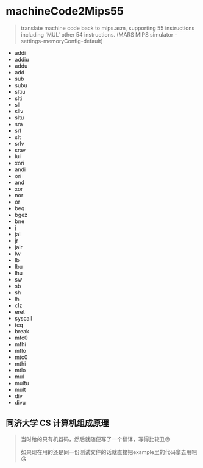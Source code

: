 # machineCode2Mips55
>   translate machine code back to mips.asm, supporting 55 instructions including 'MUL' other 54 instructions. 
>   (MARS MIPS simulator -settings-memoryConfig-default)

+ addi
+ addiu
+ addu
+ add
+ sub
+ subu 
+ sltiu
+ slti
+ sll 
+ sllv 
+ sltu 
+ sra
+ srl 
+ slt
+ srlv
+ srav
+ lui
+ xori
+ andi
+ ori
+ and
+ xor
+ nor
+ or
+ beq
+ bgez
+ bne
+ j
+ jal
+ jr
+ jalr
+ lw
+ lb
+ lbu
+ lhu
+ sw
+ sb
+ sh
+ lh
+ clz
+ eret
+ syscall
+ teq
+ break
+ mfc0
+ mfhi
+ mflo
+ mtc0
+ mthi
+ mtlo
+ mul
+ multu
+ mult
+ div
+ divu


##  同济大学 CS 计算机组成原理 

>   当时给的只有机器码，然后就随便写了一个翻译，写得比较丑😣
> 
>   如果现在用的还是同一份测试文件的话就直接把example里的代码拿去用吧😘
